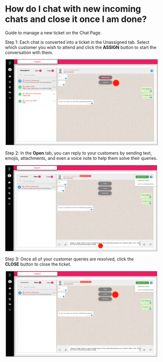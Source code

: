# How do I chat with new incoming chats and close it once I am done?

Guide to manage a new ticket on the Chat Page.

Step 1: Each chat is converted into a ticket in the Unassigned tab. Select which customer you wish to attend and click the **ASSIGN** button to start the conversation with them.

![image info](../../../static/img/q4/step1.png)

Step 2: In the **Open** tab, you can reply to your customers by sending text, emojis, attachments, and even a voice note to help them solve their queries.

![image info](../../../static/img/q4/step2.png)

Step 3: Once all of your customer queries are resolved, click the **CLOSE** button to close the ticket.

![image info](../../../static/img/q4/step3.png)
